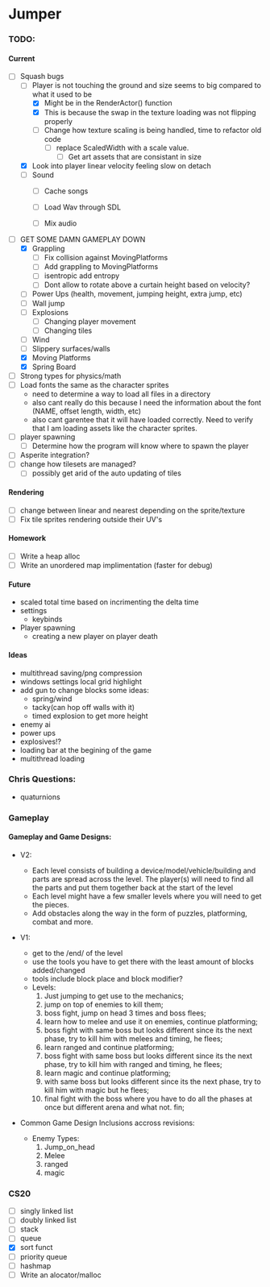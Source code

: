 # Jumper


### TODO:
#### Current

- [ ] Squash bugs
	- [ ] Player is not touching the ground and size seems to big compared to what it used to be
		- [x] Might be in the RenderActor() function
		- [x] This is because the swap in the texture loading was not flipping properly
		- [ ] Change how texture scaling is being handled, time to refactor old code
			- [ ] replace ScaledWidth with a scale value.
				-[ ] Get art assets that are consistant in size
	- [x] Look into player linear velocity feeling slow on detach
	- [ ] Sound
		- [ ] Cache songs
		- [ ] Load Wav through SDL
		- [ ] Mix audio


- [ ] GET SOME DAMN GAMEPLAY DOWN
	- [x] Grappling
		- [ ] Fix collision against MovingPlatforms
		- [ ] Add grappling to MovingPlatforms
		- [ ] isentropic add entropy
		- [ ] Dont allow to rotate above a curtain height based on velocity?
	- [ ] Power Ups (health, movement, jumping height, extra jump, etc) 
	- [ ] Wall jump 
	- [ ] Explosions 
		- [ ] Changing player movement
		- [ ] Changing tiles 
	- [ ] Wind
	- [ ] Slippery surfaces/walls
	- [x] Moving Platforms 
	- [x] Spring Board

- [ ] Strong types for physics/math
- [ ] Load fonts the same as the character sprites
	* need to determine a way to load all files in a directory
	* also cant really do this because I need the information about the font (NAME, offset length, width, etc)
	* also cant garentee that it will have loaded correctly.  Need to verify that I am loading assets like the character sprites.
- [ ] player spawning
	- [ ] Determine how the program will know where to spawn the player
- [ ] Asperite integration?
- [ ] change how tilesets are managed?
	- [ ] possibly get arid of the auto updating of tiles

#### Rendering
- [ ] change between linear and nearest depending on the sprite/texture
- [ ] Fix tile sprites rendering outside their UV's

#### Homework
- [ ] Write a heap alloc
- [ ] Write an unordered map implimentation (faster for debug)

#### Future
* scaled total time based on incrimenting the delta time
* settings
    * keybinds
* Player spawning
    * creating a new player on player death


#### Ideas
* multithread saving/png compression
* windows settings local grid highlight
* add gun to change blocks some ideas: 
    * spring/wind
    * tacky(can hop off walls with it)
    * timed explosion to get more height
* enemy ai
* power ups
* explosives!?
* loading bar at the begining of the game
* multithread loading


### Chris Questions:
* quaturnions


### Gameplay
#### Gameplay and Game Designs:
* V2:
	* Each level consists of building a device/model/vehicle/building and parts are spread across the level. The player(s) will need to find all the parts and put them together back at the start of the level
	* Each level might have a few smaller levels where you will need to get the pieces.
	* Add obstacles along the way in the form of puzzles, platforming, combat and more.
	
* V1:
	* get to the /end/ of the level
	* use the tools you have to get there with the least amount of blocks added/changed
	* tools include block place and block modifier?
	* Levels:
		1.  Just jumping to get use to the mechanics;
		2.  jump on top of enemies to kill them;
		3.  boss fight, jump on head 3 times and boss flees;
		4.  learn how to melee and use it on enemies, continue platforming;
		5.  boss fight with same boss but looks different since its the next phase, try to kill him with melees and timing, he flees;
		6.  learn ranged and continue platforming;
		7.  boss fight with same boss but looks different since its the next phase, try to kill him with ranged and timing, he flees;
		8.  learn magic and continue platforming;
		9.  with same boss but looks different since its the next phase, try to kill him with magic but he flees;
		10. final fight with the boss where you have to do all the phases at once but different arena and what not. fin;

* Common Game Design Inclusions accross revisions:
	* Enemy Types:
		1. Jump_on_head
		2. Melee
		3. ranged
		4. magic



### CS20
- [ ] singly linked list
- [ ] doubly linked list
- [ ] stack
- [ ] queue
- [x] sort funct
- [ ] priority queue
- [ ] hashmap
- [ ] Write an alocator/malloc
